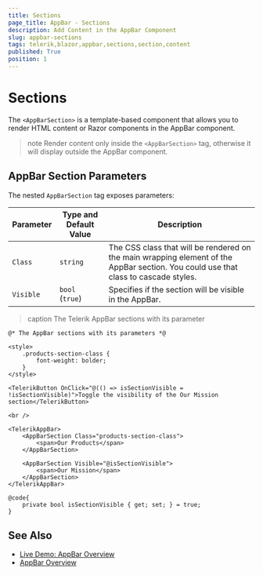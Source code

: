 ```yaml
---
title: Sections
page_title: AppBar - Sections
description: Add Content in the AppBar Component
slug: appbar-sections
tags: telerik,blazor,appbar,sections,section,content
published: True
position: 1
---
```


# Sections

The `<AppBarSection>` is a template-based component that allows you to render HTML content or Razor components in the AppBar component.

>note Render content only inside the `<AppBarSection>` tag, otherwise it will display outside the AppBar component.

## AppBar Section Parameters

The nested `AppBarSection` tag exposes parameters:

| Parameter | Type and Default Value | Description |
| ----------- | ----------- | ----------- |
| `Class` | `string` | The CSS class that will be rendered on the main wrapping element of the AppBar section. You could use that class to cascade styles. |
| `Visible` | `bool` <br /> (`true`) | Specifies if the section will be visible in the AppBar. |

>caption The Telerik AppBar sections with its parameter

````RAZOR
@* The AppBar sections with its parameters *@

<style>
    .products-section-class {
        font-weight: bolder;
    }
</style>

<TelerikButton OnClick="@(() => isSectionVisible = !isSectionVisible)">Toggle the visibility of the Our Mission section</TelerikButton>

<br />

<TelerikAppBar>
    <AppBarSection Class="products-section-class">
        <span>Our Products</span>
    </AppBarSection>

    <AppBarSection Visible="@isSectionVisible">
        <span>Our Mission</span>
    </AppBarSection>
</TelerikAppBar>

@code{
    private bool isSectionVisible { get; set; } = true;
}
````

## See Also

  * [Live Demo: AppBar Overview](https://demos.telerik.com/blazor-ui/appbar/overview)
  * [AppBar Overview](slug:appbar-overview)

